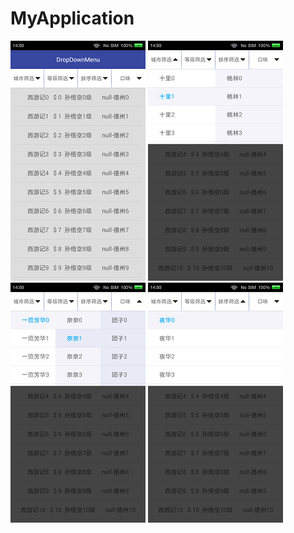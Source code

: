 # MyApplication
![image](https://github.com/BoloPie/MyApplication/blob/master/screenshot/Screenshot_2017-04-26-14-00-32.png)
![image](https://github.com/BoloPie/MyApplication/blob/master/screenshot/Screenshot_2017-04-26-14-00-37.png)
![image](https://github.com/BoloPie/MyApplication/blob/master/screenshot/Screenshot_2017-04-26-14-00-42.png)
![image](https://github.com/BoloPie/MyApplication/blob/master/screenshot/Screenshot_2017-04-26-14-00-46.png)



